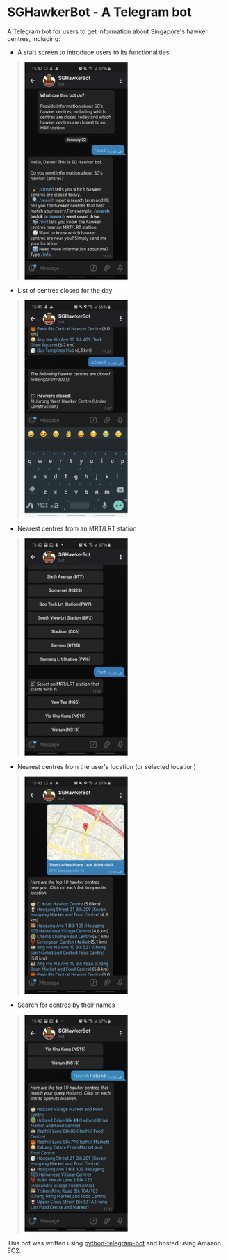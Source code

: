 # SGHawkerBot - A Telegram bot
A Telegram bot for users to get information about Singapore's hawker centres, including:
* A start screen to introduce users to its functionalities

> <img src="https://github.com/darensin01/SGHawkerBot/blob/main/screenshots/ss_2.jpg?raw=true" height="500px">

* List of centres closed for the day

> <img src="https://github.com/darensin01/SGHawkerBot/blob/main/screenshots/ss_5.jpg?raw=true" height="500px">

* Nearest centres from an MRT/LRT station

> <img src="https://github.com/darensin01/SGHawkerBot/blob/main/screenshots/ss_3.jpg?raw=true" height="500px">

* Nearest centres from the user's location (or selected location)

> <img src="https://github.com/darensin01/SGHawkerBot/blob/main/screenshots/ss_1.jpg?raw=true" height="500px">

* Search for centres by their names

> <img src="https://github.com/darensin01/SGHawkerBot/blob/main/screenshots/ss_4.jpg?raw=true" height="500px">

This bot was written using [python-telegram-bot](https://github.com/python-telegram-bot/python-telegram-bot) and hosted using Amazon EC2.
